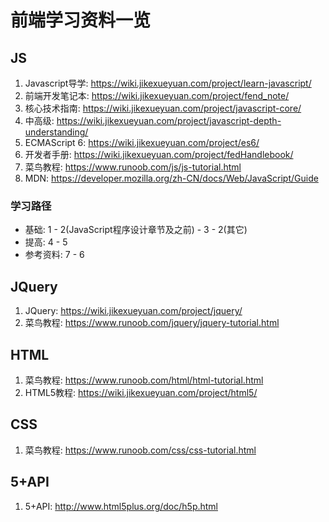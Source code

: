 # 前端学习资料一览

## JS

1. Javascript导学: https://wiki.jikexueyuan.com/project/learn-javascript/
2. 前端开发笔记本: https://wiki.jikexueyuan.com/project/fend_note/
3. 核心技术指南: https://wiki.jikexueyuan.com/project/javascript-core/
4. 中高级: https://wiki.jikexueyuan.com/project/javascript-depth-understanding/
5. ECMAScript 6: https://wiki.jikexueyuan.com/project/es6/
6. 开发者手册: https://wiki.jikexueyuan.com/project/fedHandlebook/
7. 菜鸟教程: https://www.runoob.com/js/js-tutorial.html
8. MDN: https://developer.mozilla.org/zh-CN/docs/Web/JavaScript/Guide

### 学习路径

- 基础: 1 - 2(JavaScript程序设计章节及之前) - 3 - 2(其它)
- 提高: 4 - 5
- 参考资料: 7 - 6

## JQuery

1. JQuery: https://wiki.jikexueyuan.com/project/jquery/
2. 菜鸟教程: https://www.runoob.com/jquery/jquery-tutorial.html

## HTML

1. 菜鸟教程: https://www.runoob.com/html/html-tutorial.html
2. HTML5教程: https://wiki.jikexueyuan.com/project/html5/

## CSS

1. 菜鸟教程: https://www.runoob.com/css/css-tutorial.html

## 5+API

1. 5+API: http://www.html5plus.org/doc/h5p.html
